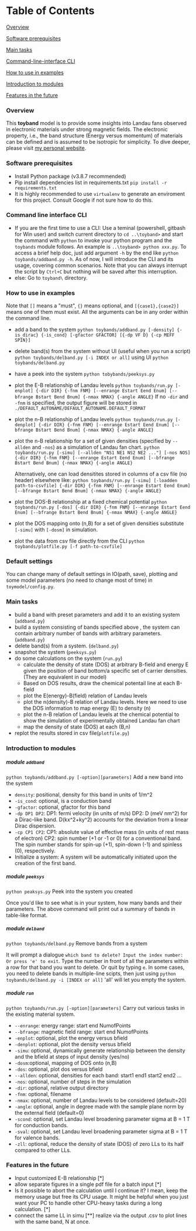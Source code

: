  # Table of Contents
[Overview](#overview)

[Software prerequisites](#software-prerequisites)

[Main tasks](#main-tasks)

[Command-line-interface CLI](#command-line-interface-CLI)

[How to use in examples](#how-to-use-in-examples)

[Introduction to modules](#introduction-to-modules)

[Features in the future](#features-in-the-future)

### Overview
This **toyband** model is to provide some insights into Landau fans observed in electronic materials under strong magnetic fields.
The electronic property, i.e., the band structure (Energy versus momentum) of materials can be defined and is assumed to be isotropic for simplicity. 
To dive deeper, please visit [my personal website](http://lixianphwang.com/projects/3_project/).

### Software prerequisites
- Install Python package (v3.8.7 recommended)
- Pip install dependencies list in requirements.txt `pip install -r requirements.txt`
- It is highly recommended to use `virtualenv` to generate an enviroment for this project. Consult Google if not sure how to do this. 
### Command line interface CLI
- If you are the first time to use a CLI:
	Use a teminal (powershell, gitbash for Win user) and switch current directory to `cd ..\toyband>` and start the command with `python` to invoke your python program and the `toybands` module follows. 
	An example is `..\toyband> python xxx.py`.  To access a brief help doc, just add argument `-h` by the end like `python toybands/addband.py -h`. As of now, I will introduce the CLI and its usage, covering common scenarios. Note that you can always interrupt the script by `Ctrl+C` but nothing will be saved after this interruption.
- else: Go to `toyband\` directory.
 ### How to use in examples
 Note that `[]` means a "must", `{}` means optional, and `[{case1},{case2}]` means one of them must exist. All the arguments can be in any order within the command line. 
 - add a band to the system
 `python toybands/addband.py [-density] {-is_dirac} {-is_cond} [-gfactor GFACTOR] [{-dp VF D} {-cp MEFF SPIN}]` 
 - delete band(s) from the system without UI (useful when you run a script)
 `python toybands/delband.py [-i INDEX or all]`
 using UI `python toybands/delband.py`
 - have a peek into the system
 `python tobybands/peeksys.py`
 - plot the E-B relationship of Landau levels
 `python toybands/run.py [-enplot] {-dir DIR} {-fnm FNM} [--enrange Estart Eend Enum] [--bfrange Bstart Bend Bnum] {-nmax NMAX} {-angle ANGLE}` If no `-dir` and `-fnm` is specified, the output figure will be stored in `./DEFAULT_AUTONAME/DEFAULT_AUTONAME.DEFAULT_FORMAT`  
 - plot the n-B relationship of Landau levels
 `python toybands/run.py [-denplot] {-dir DIR} {-fnm FNM} [--enrange Estart Eend Enum] [--bfrange Bstart Bend Bnum] {-nmax NMAX} {-angle ANGLE}`
 - plot the n-B relationship for a set of given densities (specified by  `--allden` and `-nos`) as a simulation of Landau fan chart.
 `python toybands/run.py [-simu] [--allden "NS1 NE1 NS2 NE2 ..."] [-nos NOS] {-dir DIR} {-fnm FNM} [--enrange Estart Eend Enum] [--bfrange Bstart Bend Bnum] {-nmax NMAX} {-angle ANGLE}`

 	Alternatively, one can load densitites stored in columns of a csv file (no header) elsewhere like:
 `python toybands/run.py [-simu] [-loadden path-to-csvfile] {-dir DIR} {-fnm FNM} [--enrange Estart Eend Enum] [--bfrange Bstart Bend Bnum] {-nmax NMAX} {-angle ANGLE}`
 - plot the DOS-B relationship at a fixed chemical potential
 `python toybands/run.py [-dos] {-dir DIR} {-fnm FNM} [--enrange Estart Eend Enum] [--bfrange Bstart Bend Bnum] {-nmax NMAX} {-angle ANGLE}`
 - plot the DOS mapping onto (n,B) for a set of given densities
 substitute `[-simu]` with `[-dosm]` in simulation.
 - plot the data from csv file directly from the CLI
 `python toybands/plotfile.py [-f path-to-csvfile]`
 
### Default settings
You can change many of default settings in IO(path, save), plotting and some model parameters (no need to change most of time) in `toymodel/config.py`.

### Main tasks
- build a band with preset parameters and add it to an existing system (`addband.py`)
- build a system consisting of bands specified above , the system can contain arbitrary number of bands with arbitrary parameters. (`addband.py`)
- delete band(s) from a system. (`delband.py`)
- snapshot the system (`peeksys.py`)
- do some calculations on the system (`run.py`)
	- calculate the density of state (DOS) at arbitrary B-field and energy E given the position of band bottom/a specific set of carrier densities. (They are equivalent in our model)
	- Based on DOS results, draw the chemical potentail line at each B-field
	- plot the E(energy)-B(field) relation of Landau levels
	- plot the n(density)-B relation of Landau levels. Here we need to use the DOS information to map energy (E) to density (n)
	- plot the n-B relation of Landau levels at the chemical potential to show the simulation of experimentally obtained Landau fan chart
	- map the density of state (DOS) at each (B,n)
- replot the results stored in csv file(`plotfile.py`)
### Introduction to modules

##### module `addband` 
`python toybands/addband.py [-option][parameters]`
Add a new band into the system

- `density`: positional, density for this band in units of 1/m^2
- `-is_cond`: optional, is a conduction band
- `-gfactor`: optional, gfactor for this band
- `-dp DP1 DP2`: DP1: fermi velocity (in units of m/s) DP2: D (meV nm^2) for a Dirac-like band. D(kx^2+ky^2) accounts for the deviation from a linear Dirac dispersion.
- `-cp CP1 CP2`: CP1: absolute value of effective mass (in units of rest mass of electron) CP2: spin number (+1 or -1 or 0) for a conventional band. The spin number stands for spin-up (+1), spin-down (-1) and spinless (0), respectively.
- Initialize a system: A system will be automatically initiated upon the creation of the first band.

	
#####  module `peeksys`
`python peaksys.py`
Peek into the system you created

 Once you'd like to see what is in your system, how many bands and their parameters. The above command will print out a summary of bands in table-like format.

 ##### module `delband`
`python toybands/delband.py`
Remove bands from a system

It will prompt a dialogue `which band to delete? Input the index number: Or press 'e' to exit`. Type the number in front of all the parameters within a row for that band you want to delete. Or quit by typing `e`.  In some cases, you need to delete bands in multiple-line scipts, then just using `python toybands/delband.py -i [INDEX or all]`  'all' will let you empty the system. 
 
 ##### module `run`
 `python toybands/run.py [-option][parameters]`
Carry out various tasks in the existing material system.

 - `--enrange`: energy range: start end NumofPoints
 - `--bfrange`: magnetic field range: start end NumofPoints
 - `-enplot`: optional, plot the energy versus bfield
 - `-denplot`: optional, plot the density versus bfield
 - `-simu`: optional, dynamically generate relationship between the density and the bfield at steps of input density (yes/no)
 - `-dosm`:optional, mapping of DOS onto (n,B)
 - `-dos`: optional, plot dos versus bfield
 - `--allden`: optional, densities for each band: start1 end1 start2 end2 ...
 - `-nos`: optional, number of steps in the simulation
 - `-dir`: optional, relative output directory
 - `-fnm`: optional, filename
 - `-nmax`: optional, number of Landau levels to be considered (default=20)
 - `-angle`: optional, angle in degree made with the sample plane norm by the external field (default=0)
 - `-scond`: optional, set Landau level broadening parameter sigma at B = 1 T for conduction bands.  
 - `-sval`: optional, set Landau level broadening parameter sigma at B = 1 T for valence bands.
 - `-zll`: optional, reduce the density of state (DOS) of zero LLs to its half compared to other LLs.

 ### Features in the future
 - Input customized E-B relationship [*]
 - allow separate figures in a single pdf file for a batch input [*]
 - Is it possible to abort the calculation until I continue it? I mean, keep the memory usage but free its CPU usage. It might be helpful when you just want your PC to handle other CPU-heavy tasks during a long calculation. [*]
 - connect the same LL in simu [**] realize via the output .csv to plot lines with the same band, N at once.
